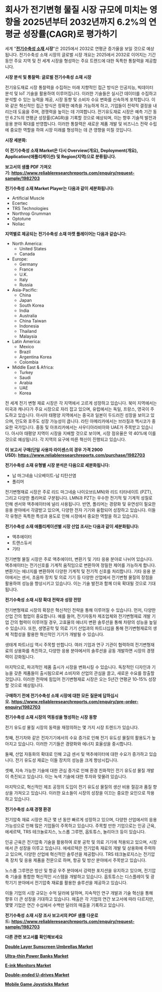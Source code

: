<p><h1>회사가 전기변형 물질 시장 규모에 미치는 영향을 2025년부터 2032년까지 6.2%의 연평균 성장률(CAGR)로 평가하기</h1></p><p>세계 "<strong><a href="https://www.reliableresearchreports.com/electrostrictive-material-r1982703?utm_campaign=105&utm_medium=8&utm_source=Github&utm_content=ia&utm_term=06042025&utm_id=electrostrictive-material">전기수축성 소재&nbsp;</a></strong><strong>시장</strong>"은 2025에서 2032로 연평균 증가율을 보일 것으로 예상됩니다. 전기수축성 소재 시장의 글로벌 시장 개요는 2025에서 2032로 이어지는 기간 동안 주요 지역 및 전 세계 시장을 형성하는 주요 트렌드에 대한 독특한 통찰력을 제공합니다.</p>
<p><strong>시장 분석 및 통찰력: 글로벌 전기수축성 소재 시장</strong></p>
<p><p>전기유도재료 시장 통찰력을 수집하는 미래 지향적인 접근 방식은 인공지능, 빅데이터 분석 및 IoT 기술을 활용하여 이루어집니다. 이러한 기술들은 실시간 데이터를 수집하고 분석할 수 있는 능력을 제공, 시장 동향 및 소비자 수요 변화를 신속하게 포착합니다. 이와 같은 혁신적인 접근 방식은 정확한 예측을 가능하게 하고, 기업들이 전략적 결정을 내리는데 도움을 주며, 경쟁력을 높이는 데 기여합니다. 전기유도재료 시장은 예측 기간 동안 6.2%의 연평균 성장률(CAGR)을 기록할 것으로 예상되며, 이는 향후 기술적 발전과 응용 분야 확대를 반영합니다. 이러한 통찰력은 새로운 제품 개발 및 비즈니스 전략 수립에 중요한 역할을 하여 시장 미래를 형성하는 데 큰 영향을 미칠 것입니다.</p><a href="%7CAUTHORITHY_DOMAIN_URL%7C?utm_campaign=105&utm_medium=8&utm_source=Github&utm_content=ia&utm_term=06042025&utm_id=electrostrictive-material"></a></p>
<p><strong>시장 세분화:</strong></p>
<p><strong>이 전기수축성 소재 Market은 다시 Overview(개요), Deployment(개요), Application(애플리케이션) 및 Region(지역)으로 분류됩니다.</strong></p>
<p><strong>보고서의 샘플 PDF 가져오기:&nbsp;<a href="https://www.reliableresearchreports.com/enquiry/request-sample/1982703?utm_campaign=105&utm_medium=8&utm_source=Github&utm_content=ia&utm_term=06042025&utm_id=electrostrictive-material">https://www.reliableresearchreports.com/enquiry/request-sample/1982703</a></strong><strong></strong></p>
<p><strong>전기수축성 소재 Market Player는 다음과 같이 세분화됩니다:</strong></p>
<p><ul><li>Artificial Muscle</li><li>Ecertec</li><li>TRS Technologies</li><li>Northrop Grumman</li><li>Optotune</li><li>Noliac</li></ul></p>
<p><strong>지역별로 제공되는 전기수축성 소재 마켓 플레이어는 다음과 같습니다:</strong></p>
<p><ul>
    <li>
        North America:
        <ul>
            <li>United States</li>
            <li>Canada</li>
        </ul>
    </li>
    <li>
        Europe:
        <ul>
            <li>Germany</li>
            <li>France</li>
            <li>U.K.</li>
            <li>Italy</li>
            <li>Russia</li>
        </ul>
    </li>
    <li>
        Asia-Pacific:
        <ul>
            <li>China</li>
            <li>Japan</li>
            <li>South Korea</li>
            <li>India</li>
            <li>Australia</li>
            <li>China Taiwan</li>
            <li>Indonesia</li>
            <li>Thailand</li>
            <li>Malaysia</li>
        </ul>
    </li>
    <li>
        Latin America:
        <ul>
            <li>Mexico</li>
            <li>Brazil</li>
            <li>Argentina Korea</li>
            <li>Colombia</li>
        </ul>
    </li>
    <li>
        Middle East & Africa:
        <ul>
            <li>Turkey</li>
            <li>Saudi</li>
            <li>Arabia</li>
            <li>UAE</li>
            <li>Korea</li>
        </ul>
    </li>
    </ul></p>
<p><p>전 세계 전기 변형 재료 시장은 각 지역에서 고르게 성장하고 있습니다. 북미 지역에서는 미국과 캐나다가 주요 시장으로 자리 잡고 있으며, 유럽에서는 독일, 프랑스, 영국이 주도하고 있습니다. 아시아 태평양 지역에서는 중국과 일본이 두드러진 성장을 보이고 있으며, 인도와 호주도 성장 가능성이 큽니다. 라틴 아메리카에서는 브라질과 멕시코가 중요한 국가입니다. 중동 및 아프리카에서는 사우디아라비아와 UAE가 주목받고 있습니다. 아시아 태평양 지역이 시장을 지배할 것으로 보이며, 시장 점유율은 약 40%에 이를 것으로 예상됩니다. 각 지역의 요구에 따른 혁신이 진행되고 있습니다.</p></p>
<p><strong>이 보고서 구매(단일 사용자 라이센스의 경우 가격 2900 USD):&nbsp;<a href="https://www.reliableresearchreports.com/purchase/1982703?utm_campaign=105&utm_medium=8&utm_source=Github&utm_content=ia&utm_term=06042025&utm_id=electrostrictive-material">https://www.reliableresearchreports.com/purchase/1982703</a></strong></p>
<p><strong>전기수축성 소재 유형별 시장 분석은 다음으로 세분화됩니다:</strong></p>
<p><ul><li>납 마그네슘 니오베이트-납 티탄산염</li><li>폴리머</li></ul></p>
<p><p>전기변형재료 시장은 주로 리드 마그네슘 나이오브(LMN)와 리드 티타네이트 (PZT), 그리고 다양한 폴리머로 구분됩니다. LMN과 PZT는 우수한 전기적 및 기계적 성질로 인해 센서와 액추에이터에 널리 사용됩니다. 반면, 폴리머는 경량화 및 유연성이 필요한 응용 분야에서 각광받고 있으며, 다양한 전자 기기와 융합되어 성장하고 있습니다. 이들 각 유형은 독특한 특성과 용도로 인해 시장에서 중요한 역할을 하고 있습니다.</p></p>
<p><strong>전기수축성 소재 애플리케이션별 시장 산업 조사는 다음과 같이 세분화됩니다:</strong></p>
<p><ul><li>액추에이터</li><li>트랜스듀서</li><li>기타</li></ul></p>
<p><p>전기변형 물질 시장은 주로 액추에이터, 변환기 및 기타 응용 분야로 나뉘어 있습니다. 액추에이터는 전기신호를 기계적 움직임으로 변환하여 정밀한 제어를 가능하게 합니다. 변환기는 에너지를 변환하여 다양한 기계적 및 전기적 신호를 처리합니다. 기타 응용 분야에서는 센서, 초음파 장치 및 의료 기기 등 다양한 산업에서 전기변형 물질의 장점을 활용하여 성능을 향상시키고 있습니다. 이는 기술 발전과 함께 더욱 확대될 것으로 기대됩니다.</p></p>
<p><strong>전기수축성 소재 시장 확대 전략과 성장 전망</strong></p>
<p><p>전기변형재료 시장의 확장은 혁신적인 전략을 통해 이루어질 수 있습니다. 먼저, 다양한 산업 간의 협업이 중요합니다. 예를 들어, 전기자동차 제조업체와 전기변형재료 개발 기업 간의 협력이 이루어질 경우, 고효율의 에너지 변환 솔루션을 통해 차량의 성능을 높일 수 있습니다. 또한, 생명공학 및 의료 기기 산업과의 파트너십을 통해 전기변형재료의 생체 적합성을 활용한 혁신적인 기기가 개발될 수 있습니다. </p><p>생태계 파트너십 역시 주목할 만합니다. 여러 기업과 연구 기관이 협력하여 전기변형재료의 상용화를 촉진하고, 다양한 응용 분야에서의 솔루션을 공동 개발하면 시장의 경쟁력이 강화됩니다. </p><p>마지막으로, 파괴적인 제품 출시가 시장을 변화시킬 수 있습니다. 독창적인 디자인과 기능을 갖춘 제품들이 출시됨으로써 소비자와 산업의 관심을 끌고, 새로운 수요를 창출할 것입니다. 이러한 전략에 힘입어 전기변형재료 시장은 오는 5년간 연평균 10-15% 성장할 것으로 예상됩니다.</p></p>
<p><strong>구매하기 전에 전기수축성 소재 시장에 대한 모든 질문에 답하십시오.&nbsp;<a href="https://www.reliableresearchreports.com/enquiry/pre-order-enquiry/1982703?utm_campaign=105&utm_medium=8&utm_source=Github&utm_content=ia&utm_term=06042025&utm_id=electrostrictive-material">https://www.reliableresearchreports.com/enquiry/pre-order-enquiry/1982703</a></strong><strong></strong></p>
<p><strong>전기수축성 소재 시장의 역동성을 형성하는 시장 동향</strong></p>
<p><p>전기 유도성 물질 시장의 동력을 재정의하는 몇 가지 시장 트렌드가 있습니다. </p><p>첫째, 전기차와 같은 전자기기에서의 수요 증가로 인해 전기 유도성 물질의 활용도가 높아지고 있습니다. 이러한 기기들은 경량화와 에너지 효율성을 중시합니다.</p><p>둘째, 산업 자동화의 확대로 인해 고급 센서 및 액추에이터에 대한 수요가 증가하고 있습니다. 전기 유도성 재료는 이들 장치의 성능을 크게 향상시킵니다.</p><p>셋째, 지속 가능한 기술에 대한 관심 증가로 인해 환경 친화적인 전기 유도성 물질 개발이 촉진되고 있습니다. 이는 녹색 기술에 대한 투자와 맞물려 있습니다.</p><p>마지막으로, 혁신적인 제조 공정의 도입이 전기 유도성 물질의 생산 비용 절감과 품질 향상을 가져오고 있습니다. 이러한 요소들이 시장의 성장을 이끄는 중요한 요인으로 작용하고 있습니다.</p></p>
<p><strong>전기수축성 소재 경쟁 환경</strong></p>
<p><p>전기압축 재료 시장은 최근 몇 년 동안 빠르게 성장하고 있으며, 다양한 산업에서의 응용 가능성으로 인해 많은 기업들이 주목하고 있습니다. 주목할 만한 기업으로는 인공 근육, 에세르텍, TRS 테크놀로지스, 노스롭 그루먼, 옵토튜스, 놀리아크 등이 있습니다.</p><p>인공 근육은 전기압축 기술을 활용하여 로봇 공학 및 의료 기기에 적용되고 있으며, 시장에서 큰 성장을 이루고 있습니다. 에세르텍은 전기압축 재료의 개발 및 상용화에 주력하고 있으며, 다양한 산업에 혁신적인 솔루션을 제공합니다. TRS 테크놀로지스는 전기압축 장치 및 응용 제품을 전문으로 하며, 항공 및 방산 분야에서 주목받고 있습니다.</p><p>노스롭 그루먼은 방산 및 항공 우주 분야에서 강력한 포지션을 유지하고 있으며, 전기압축 기술을 통합한 혁신적인 시스템을 개발하고 있습니다. 옵토튜스는 디스플레이 및 광학기기 분야에서 전기압축 재료를 활용한 솔루션을 제공하고 있습니다.</p><p>이들 기업의 시장 규모는 수억 달러에 달하며, 지속적인 연구 개발과 기술 혁신을 통해 향후 더 큰 성장을 기대하고 있습니다. 매출은 각 기업의 연간 보고서에 따라 다르지만, 몇몇 기업은 연간 수십에서 수백만 달러의 매출을 기록하고 있습니다.</p></p>
<p><strong>전기수축성 소재 시장 조사 보고서의 PDF 샘플 다운로드:&nbsp;<a href="https://www.reliableresearchreports.com/enquiry/request-sample/1982703?utm_campaign=105&utm_medium=8&utm_source=Github&utm_content=ia&utm_term=06042025&utm_id=electrostrictive-material">https://www.reliableresearchreports.com/enquiry/request-sample/1982703</a></strong></p>
<p><strong></strong></p>
<p><strong></strong></p>
<p><strong></strong></p>
<p><strong></strong></p>
<p><strong>다른 관련 보고서를 확인해보세요</strong></p>
<p><strong><p><a href="https://github.com/ghaligopezf5/Market-Research-Report-List-1/blob/main/double-layer-sunscreen-umbrellas-market.md?utm_campaign=105&utm_medium=8&utm_source=Github&utm_content=ia&utm_term=06042025&utm_id=electrostrictive-material">Double Layer Sunscreen Umbrellas Market</a></p><p><a href="https://github.com/panciujoslin3/Market-Research-Report-List-1/blob/main/ultra-thin-power-banks-market.md?utm_campaign=105&utm_medium=8&utm_source=Github&utm_content=ia&utm_term=06042025&utm_id=electrostrictive-material">Ultra-thin Power Banks Market</a></p><p><a href="https://github.com/decockogbaro25/Market-Research-Report-List-1/blob/main/e-ink-monitors-market.md?utm_campaign=105&utm_medium=8&utm_source=Github&utm_content=ia&utm_term=06042025&utm_id=electrostrictive-material">E-ink Monitors Market</a></p><p><a href="https://github.com/drielvinki/Market-Research-Report-List-1/blob/main/double-ended-u-drives-market.md?utm_campaign=105&utm_medium=8&utm_source=Github&utm_content=ia&utm_term=06042025&utm_id=electrostrictive-material">Double-ended U-drives Market</a></p><p><a href="https://github.com/latzerelfigo48/Market-Research-Report-List-1/blob/main/mobile-game-joysticks-market.md?utm_campaign=105&utm_medium=8&utm_source=Github&utm_content=ia&utm_term=06042025&utm_id=electrostrictive-material">Mobile Game Joysticks Market</a></p></strong></p>